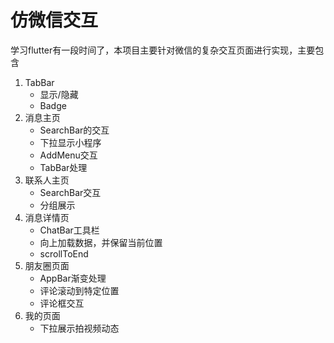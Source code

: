 # 仿微信交互

学习flutter有一段时间了，本项目主要针对微信的复杂交互页面进行实现，主要包含

1. TabBar
   * 显示/隐藏
   * Badge
2. 消息主页
   * SearchBar的交互
   * 下拉显示小程序
   * AddMenu交互
   * TabBar处理
3. 联系人主页
   * SearchBar交互
   * 分组展示
4. 消息详情页
   * ChatBar工具栏
   * 向上加载数据，并保留当前位置
   * scrollToEnd
5. 朋友圈页面
    * AppBar渐变处理
    * 评论滚动到特定位置
    * 评论框交互
6. 我的页面
   * 下拉展示拍视频动态




